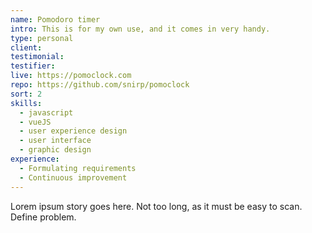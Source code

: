 ```yaml
---
name: Pomodoro timer
intro: This is for my own use, and it comes in very handy.
type: personal
client:
testimonial:
testifier:
live: https://pomoclock.com
repo: https://github.com/snirp/pomoclock
sort: 2
skills:
  - javascript
  - vueJS
  - user experience design
  - user interface
  - graphic design
experience:
  - Formulating requirements
  - Continuous improvement
---
```

Lorem ipsum story goes here. Not too long, as it must be easy to scan. Define problem.
